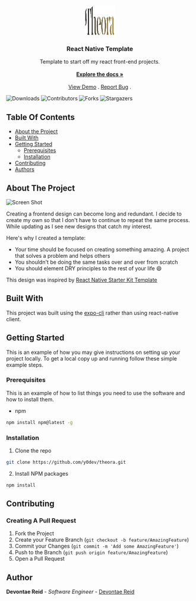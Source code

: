 <br/>
<p align="center">
  <a href="https://github.com/y0Dev/Theora">
    <img src="images/logo_bgwhite.png" alt="Logo" width="80" height="80">
  </a>

  <h3 align="center">React Native Template</h3>

  <p align="center">
    Template to start off my react front-end projects.
    <br/>
    <br/>
    <a href="https://github.com/y0Dev/Theora"><strong>Explore the docs »</strong></a>
    <br/>
    <br/>
    <a href="https://github.com/y0Dev/Theora">View Demo</a>
    .
    <a href="https://github.com/y0Dev/Theora/issues">Report Bug</a>
    .
  </p>
</p>

![Downloads](https://img.shields.io/github/downloads/y0Dev/Theora/total) ![Contributors](https://img.shields.io/github/contributors/y0Dev/Theora?color=dark-green) ![Forks](https://img.shields.io/github/forks/y0Dev/Theora?style=social) ![Stargazers](https://img.shields.io/github/stars/y0Dev/Theora?style=social)

## Table Of Contents

- [About the Project](#about-the-project)
- [Built With](#built-with)
- [Getting Started](#getting-started)
  - [Prerequisites](#prerequisites)
  - [Installation](#installation)
- [Contributing](#contributing)
- [Authors](#author)

## About The Project

![Screen Shot](images/screenshot.png)

Creating a frontend design can become long and redundant. I decide to create my own so that I don't have to continue to repeat the same process. While updating as I see new designs that catch my interest.

Here's why I created a template:

- Your time should be focused on creating something amazing. A project that solves a problem and helps others
- You shouldn't be doing the same tasks over and over from scratch
- You should element DRY principles to the rest of your life :smile:

This design was inspired by [React Native Starter Kit Template](https://instamobile.io/app-templates/react-native-starter-kit-firebase/)

## Built With

This project was built using the [expo-cli](https://docs.expo.dev/workflow/expo-cli/) rather than using react-native client.

## Getting Started

This is an example of how you may give instructions on setting up your project locally.
To get a local copy up and running follow these simple example steps.

### Prerequisites

This is an example of how to list things you need to use the software and how to install them.

- npm

```sh
npm install npm@latest -g
```

### Installation

1. Clone the repo

```sh
git clone https://github.com/y0dev/theora.git
```

2. Install NPM packages

```sh
npm install
```

## Contributing

### Creating A Pull Request

1. Fork the Project
2. Create your Feature Branch (`git checkout -b feature/AmazingFeature`)
3. Commit your Changes (`git commit -m 'Add some AmazingFeature'`)
4. Push to the Branch (`git push origin feature/AmazingFeature`)
5. Open a Pull Request

## Author

**Devontae Reid** - _Software Engineer_ - [Devontae Reid](https://www.devontaereid.com/)
